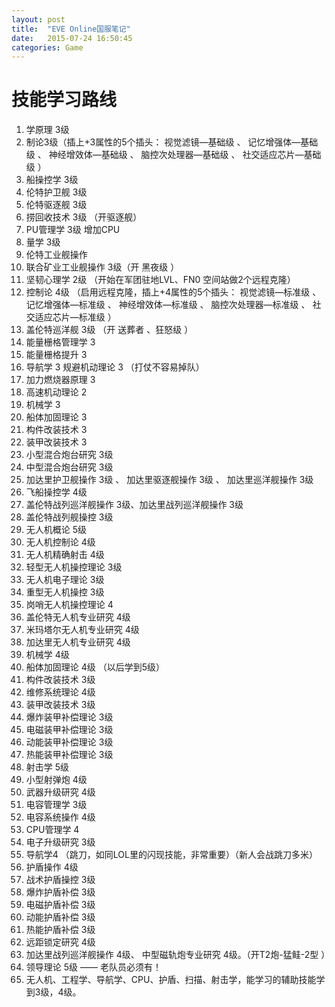 ```yaml
---
layout: post
title:  "EVE Online国服笔记"
date:   2015-07-24 16:50:45
categories: Game
---
```


# 技能学习路线
1. 学原理 3级 
2. 制论3级（插上+3属性的5个插头： 视觉滤镜—基础级 、 记忆增强体—基础级 、 神经增效体—基础级 、 脑控次处理器—基础级 、 社交适应芯片—基础级 ）
3. 船操控学 3级
4. 伦特护卫舰 3级 
5. 伦特驱逐舰 3级 
6. 捞回收技术 3级   （开驱逐舰）
7. PU管理学 3级 增加CPU
8. 量学 3级
9. 伦特工业舰操作 
10. 联合矿业工业舰操作 3级（开 黑夜级 ）
11. 坚韧心理学 2级 （开始在军团驻地LVL、FN0 空间站做2个远程克隆）
12. 控制论 4级 （启用远程克隆，插上+4属性的5个插头： 视觉滤镜—标准级 、 记忆增强体—标准级 、 神经增效体—标准级 、 脑控次处理器—标准级 、 社交适应芯片—标准级 ）
13. 盖伦特巡洋舰 3级 （开 送葬者 、狂怒级 ）
14. 能量栅格管理学 3
15. 能量栅格提升 3
16. 导航学 3  规避机动理论 3 （打仗不容易掉队）
17. 加力燃烧器原理 3
18. 高速机动理论 2
19. 机械学 3
20. 船体加固理论 3
21. 构件改装技术 3
22. 装甲改装技术 3
23. 小型混合炮台研究   3级 
24. 中型混合炮台研究  3级 
25. 加达里护卫舰操作   3级 、 加达里驱逐舰操作   3级 、 加达里巡洋舰操作   3级 
26. 飞船操控学 4级
27. 盖伦特战列巡洋舰操作 3级、加达里战列巡洋舰操作 3级 
28. 盖伦特战列舰操控 3级
29. 无人机概论 5级
30. 无人机控制论 4级
31. 无人机精确射击 4级
32. 轻型无人机操控理论 3级
33. 无人机电子理论 3级
34. 重型无人机操控 3级 
35. 岗哨无人机操控理论 4
36. 盖伦特无人机专业研究 4级
37. 米玛塔尔无人机专业研究 4级
38. 加达里无人机专业研究  4级
39. 机械学 4级 
40. 船体加固理论 4级 （以后学到5级）
41. 构件改装技术 3级 
42. 维修系统理论 4级 
43. 装甲改装技术 3级 
44. 爆炸装甲补偿理论 3级 
45. 电磁装甲补偿理论 3级 
46. 动能装甲补偿理论 3级 
47. 热能装甲补偿理论 3级 
48. 射击学 5级 
49. 小型射弹炮 4级 
50. 武器升级研究 4级 
51. 电容管理学 3级 
52. 电容系统操作 4级 
53. CPU管理学 4 
54. 电子升级研究 3级
55. 导航学4 （跳刀，如同LOL里的闪现技能，非常重要）（新人会战跳刀多米）
56. 护盾操作 4级 
57. 战术护盾操控 3级 
58. 爆炸护盾补偿 3级 
59. 电磁护盾补偿 3级 
60. 动能护盾补偿 3级 
61. 热能护盾补偿 3级 
63. 远距锁定研究 4级
64. 加达里战列巡洋舰操作 4级、 中型磁轨炮专业研究 4级。（开T2炮-猛鲑-2型 ）
64. 领导理论 5级 —— 老队员必须有！
65. 无人机、工程学、导航学、CPU、护盾、扫描、射击学，能学习的辅助技能学到3级，4级。
